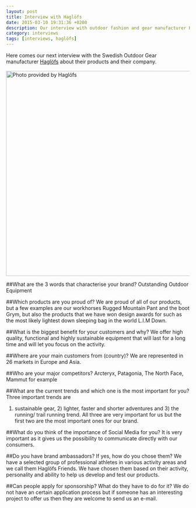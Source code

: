 ```yaml
---
layout: post
title: Interview with Haglöfs
date: 2015-03-10 19:31:36 +0200
description: Our interview with outdoor fashion and gear manufacturer Haglöfs.
category: interviews
tags: [interviews, haglöfs]
---
```


Here comes our next interview with the Swedish Outdoor Gear manufacturer <a href="http://www.haglofs.com" target="_blank">Haglöfs</a> about their products and their company.<br><br>
<a href="https://www.flickr.com/photos/90204224@N07/16589560330" title="Photo provided by Haglöfs"><img src="https://farm8.staticflickr.com/7590/16589560330_3c2aa8a952_o.png" width="800" height="560" alt="Photo provided by Haglöfs"></a><br><!--more-->

##What are the 3 words that characterise your brand? 
Outstanding Outdoor Equipment

##Which products are you proud of? 
We are proud of all of our products, but a few examples are our workhorses Rugged Mountain Pant and the boot Grym, but also the products that we have won design awards for such as the most likely lightest down sleeping bag in the world L.I.M Down. 
 
##What is the biggest benefit for your customers and why? 
We offer high quality, functional and highly sustainable equipment that will last for a long time and will let you focus on the activity.

##Where are your main customers from (country)? 
We are represented in 26 markets in Europe and Asia.

##Who are your major competitors? 
Arcteryx, Patagonia, The North Face, Mammut for example

##What are the current trends and which one is the most important for you? Three important trends are 
1) sustainable gear, 2) lighter, faster and shorter adventures and 3) the running/ trail running trend. All three are very important for us but the first two are the most important ones for our brand.

##What do you think of the importance of Social Media for you? 
It is very important as it gives us the possibility to communicate directly with our consumers.

##Do you have brand ambassadors? If yes, how do you chose them? 
We have a selected group of professional athletes in various activity areas and we call them Haglöfs Friends. We have chosen them based on their activity, personality and ability to help us develop and test our products.

##Can people apply for sponsorship? What do they have to do for it? 
We do not have an certain application process but if someone has an interesting project to offer us then they are welcome to send us an e-mail.
